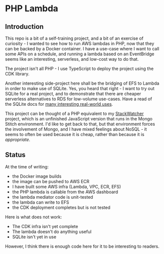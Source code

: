 PHP Lambda
===

Introduction
---

This repo is a bit of a self-training project, and a bit of an exercise of curiosity - I wanted to see how
to run AWS lambdas in PHP, now that they can be backed by a Docker container. I have a use-case where I
want to call some APIs on a schedule, and running a lambda based on an EventBridge seems like an interesting,
serverless, and low-cost way to do that.

The project isn't all PHP - I use TypeScript to deploy the project using the CDK library.

Another interesting side-project here shall be the bridging of EFS to Lambda in order to make use of SQLite.
Yes, you heard that right - I want to try out SQLite for a real project, and to demonstrate that there are
cheaper serverless alternatives to RDS for low-volume use-cases. Have a read of the SQLite docs for
[many interesting real-world uses](https://sqlite.org/whentouse.html).

This project can be thought of a PHP equivalent to my [StackWatcher](https://github.com/halfer/stackwatcher)
project, which is an unfinished JavaScript version that runs in the Mongo Stitch environment. I'd like to get
back to that, but that environment forces the involvement of Mongo, and I have mixed feelings about NoSQL - it
seems to often be used because it is cheap, rather than because it is _appropriate_.

Status
---

At the time of writing:

* the Docker image builds
* the image can be pushed to AWS ECR
* I have built some AWS infra (Lambda, VPC, ECR, EFS)
* the PHP lambda is callable from the AWS dashboard
* the lambda mediator code is unit-tested
* the lambda can write to EFS
* the CDK deployment completes but is not tested

Here is what does not work:

* The CDK infra isn't yet complete
* The lambda doesn't do anything useful
* SQLite isn't yet in use

However, I think there is enough code here for it to be interesting to readers.
